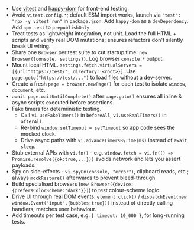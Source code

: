 - Use [vitest](http://npmjs.com/package/vitest) and [happy-dom](https://www.npmjs.com/package/happy-dom) for front-end testing.
- Avoid `vitest.config.*`; default ESM import works, launch via `"test": "npx -y vitest run"` in `package.json`. Add `happy-dom` as a `devDependency`. Add `npm test` to `prepublishOnly`
- Treat tests as lightweight integration, not unit. Load the full HTML + scripts and verify real DOM mutations; ensures refactors don't silently break UI wiring.
- Share one `Browser` per test suite to cut startup time: `new Browser({console, settings})`. Log browser `console.*` output.
- Mount local HTML. `settings.fetch.virtualServers = [{url:"https://test/", directory: <root>}]`. Use `page.goto("https://test/...")` to load files without a dev-server.
- Create a fresh `page = browser.newPage()` for each test to isolate `window`, `document`, etc.
- `await page.waitUntilComplete()` after `page.goto()` ensures all inline & async scripts executed before assertions.
- Fake timers for deterministic testing.
  - Call `vi.useFakeTimers()` in `beforeAll`, `vi.useRealTimers()` in `afterAll`.
  - Re-bind `window.setTimeout = setTimeout` so app code sees the mocked clock.
  - Drive async paths with `vi.advanceTimersByTime(ms)` instead of `await sleep`.
- Stub external APIs with `vi.fn()` - e.g. `window.fetch = vi.fn(() => Promise.resolve({ok:true,...}))` avoids network and lets you assert payloads.
- Spy on side-effects - `vi.spyOn(console, "error")`, clipboard reads, etc.; always `mockRestore()` afterwards to prevent bleed-through.
- Build specialised browsers (`new Browser({device:{prefersColorScheme:"dark"}})`) to test colour-scheme logic.
- Drive UI through real DOM events. `element.click()` / `dispatchEvent(new window.Event("input",{bubbles:true}))` instead of directly calling handlers; matches user behaviour.
- Add timeouts per test case, e.g. `{ timeout: 10_000 }`, for long-running tests.

